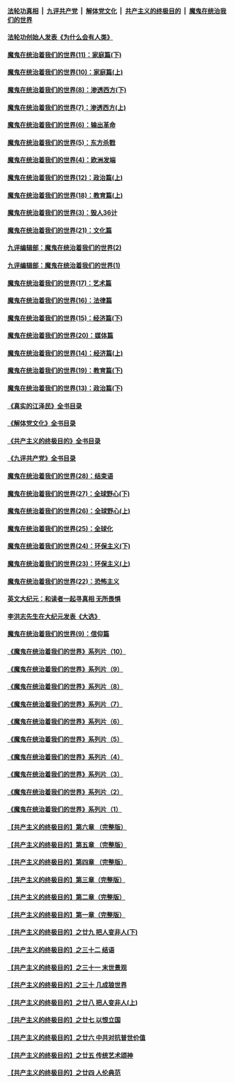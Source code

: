 ####  [法轮功真相](../../../../basic/blob/master/README.md?t=04090411) &nbsp;|&nbsp; [九评共产党](../../../../9ping.md/blob/master/README.md?t=04090411) &nbsp;|&nbsp; [解体党文化](../../../../jtdwh.md/blob/master/README.md?t=04090411)  &nbsp;|&nbsp; [共产主义的终极目的](../../../../gczydzjmd.md/blob/master/README.md?t=04090411) &nbsp;|&nbsp; [魔鬼在统治我们的世界](../../../../mgztzwmdsj.md/blob/master/README.md?t=04090411) 

#### [法轮功创始人发表《为什么会有人类》](../pages/nsc422/n13912117.md?t=04090411) 

#### [魔鬼在统治着我们的世界(11)：家庭篇(下)](../pages/nsc422/n10440961.md?t=04090411) 

#### [魔鬼在统治着我们的世界(10)：家庭篇(上)](../pages/nsc422/n10435448.md?t=04090411) 

#### [魔鬼在统治着我们的世界(8)：渗透西方(下)](../pages/nsc422/n10429603.md?t=04090411) 

#### [魔鬼在统治着我们的世界(7)：渗透西方(上)](../pages/nsc422/n10426013.md?t=04090411) 

#### [魔鬼在统治着我们的世界(6)：输出革命](../pages/nsc422/n10421536.md?t=04090411) 

#### [魔鬼在统治着我们的世界(5)：东方杀戮](../pages/nsc422/n10417707.md?t=04090411) 

#### [魔鬼在统治着我们的世界(4)：欧洲发端](../pages/nsc422/n10414890.md?t=04090411) 

#### [魔鬼在统治着我们的世界(12)：政治篇(上)](../pages/nsc422/n10444576.md?t=04090411) 

#### [魔鬼在统治着我们的世界(18)：教育篇(上)](../pages/nsc422/n10526970.md?t=04090411) 

#### [魔鬼在统治着我们的世界(3)：毁人36计](../pages/nsc422/n10411583.md?t=04090411) 

#### [魔鬼在统治着我们的世界(21)：文化篇](../pages/nsc422/n10597706.md?t=04090411) 

#### [九评编辑部：魔鬼在统治着我们的世界(2)](../pages/nsc422/n10410036.md?t=04090411) 

#### [九评编辑部：魔鬼在统治着我们的世界(1)](../pages/nsc422/n10406825.md?t=04090411) 

#### [魔鬼在统治着我们的世界(17)：艺术篇](../pages/nsc422/n10499093.md?t=04090411) 

#### [魔鬼在统治着我们的世界(16)：法律篇](../pages/nsc422/n10485969.md?t=04090411) 

#### [魔鬼在统治着我们的世界(15)：经济篇(下)](../pages/nsc422/n10469975.md?t=04090411) 

#### [魔鬼在统治着我们的世界(20)：媒体篇](../pages/nsc422/n10586579.md?t=04090411) 

#### [魔鬼在统治着我们的世界(14)：经济篇(上)](../pages/nsc422/n10457370.md?t=04090411) 

#### [魔鬼在统治着我们的世界(19)：教育篇(下)](../pages/nsc422/n10564808.md?t=04090411) 

#### [魔鬼在统治着我们的世界(13)：政治篇(下)](../pages/nsc422/n10448270.md?t=04090411) 

#### [《真实的江泽民》全书目录](../pages/nsc422/n13721399.md?t=04090411) 

#### [《解体党文化》全书目录](../pages/nsc422/n13721157.md?t=04090411) 

#### [《共产主义的终极目的》全书目录](../pages/nsc422/n13721048.md?t=04090411) 

#### [《九评共产党》全书目录](../pages/nsc422/n13708085.md?t=04090411) 

#### [魔鬼在统治着我们的世界(28)：结束语](../pages/nsc422/n10936246.md?t=04090411) 

#### [魔鬼在统治着我们的世界(27)：全球野心(下)](../pages/nsc422/n10928319.md?t=04090411) 

#### [魔鬼在统治着我们的世界(26)：全球野心(上)](../pages/nsc422/n10900318.md?t=04090411) 

#### [魔鬼在统治着我们的世界(25)：全球化](../pages/nsc422/n10788205.md?t=04090411) 

#### [魔鬼在统治着我们的世界(24)：环保主义(下)](../pages/nsc422/n10695307.md?t=04090411) 

#### [魔鬼在统治着我们的世界(23)：环保主义(上)](../pages/nsc422/n10688613.md?t=04090411) 

#### [魔鬼在统治着我们的世界(22)：恐怖主义](../pages/nsc422/n10614727.md?t=04090411) 

#### [英文大纪元：和读者一起寻真相 无所畏惧](../pages/nsc422/n12542027.md?t=04090411) 

#### [李洪志先生在大纪元发表《大选》](../pages/nsc422/n12534746.md?t=04090411) 

#### [魔鬼在统治着我们的世界(9)：信仰篇](../pages/nsc422/n10432159.md?t=04090411) 

#### [《魔鬼在统治着我们的世界》系列片（10）](../pages/nsc422/n12292670.md?t=04090411) 

#### [《魔鬼在统治着我们的世界》系列片（9）](../pages/nsc422/n12290859.md?t=04090411) 

#### [《魔鬼在统治着我们的世界》系列片（8）](../pages/nsc422/n12287445.md?t=04090411) 

#### [《魔鬼在统治着我们的世界》系列片（7）](../pages/nsc422/n12283425.md?t=04090411) 

#### [《魔鬼在统治着我们的世界》系列片（6）](../pages/nsc422/n12282314.md?t=04090411) 

#### [《魔鬼在统治着我们的世界》系列片（5）](../pages/nsc422/n12281419.md?t=04090411) 

#### [《魔鬼在统治着我们的世界》系列片（4）](../pages/nsc422/n12274024.md?t=04090411) 

#### [《魔鬼在统治着我们的世界》系列片（3）](../pages/nsc422/n12271322.md?t=04090411) 

#### [《魔鬼在统治着我们的世界》系列片（2）](../pages/nsc422/n12269049.md?t=04090411) 

#### [《魔鬼在统治着我们的世界》系列片（1）](../pages/nsc422/n12267575.md?t=04090411) 

#### [【共产主义的终极目的】第六章 （完整版）](../pages/nsc422/n11428913.md?t=04090411) 

#### [【共产主义的终极目的】第五章 （完整版）](../pages/nsc422/n11428912.md?t=04090411) 

#### [【共产主义的终极目的】第四章 （完整版）](../pages/nsc422/n11428907.md?t=04090411) 

#### [【共产主义的终极目的】第三章（完整版）](../pages/nsc422/n11428848.md?t=04090411) 

#### [【共产主义的终极目的】第二章（完整版）](../pages/nsc422/n11428831.md?t=04090411) 

#### [【共产主义的终极目的】第一章（完整版）](../pages/nsc422/n11417651.md?t=04090411) 

#### [【共产主义的终极目的】之廿九 把人变非人(下)](../pages/nsc422/n11344140.md?t=04090411) 

#### [【共产主义的终极目的】之三十二 结语](../pages/nsc422/n11360535.md?t=04090411) 

#### [【共产主义的终极目的】之三十一 末世景观](../pages/nsc422/n11351129.md?t=04090411) 

#### [【共产主义的终极目的】之三十 几成狼世界](../pages/nsc422/n11348280.md?t=04090411) 

#### [【共产主义的终极目的】之廿八 把人变非人(上)](../pages/nsc422/n11340492.md?t=04090411) 

#### [【共产主义的终极目的】之廿七 以恨立国](../pages/nsc422/n11336944.md?t=04090411) 

#### [【共产主义的终极目的】之廿六 中共对抗普世价值](../pages/nsc422/n11324785.md?t=04090411) 

#### [【共产主义的终极目的】之廿五 传统艺术颂神](../pages/nsc422/n11296396.md?t=04090411) 

#### [【共产主义的终极目的】之廿四 人伦典范](../pages/nsc422/n11296397.md?t=04090411) 

